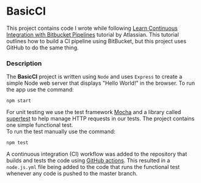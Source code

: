 # BasicCI
This project contains code I wrote while following [Learn Continuous Integration with Bitbucket Pipelines](https://www.atlassian.com/continuous-delivery/tutorials/continuous-integration-tutorial) tutorial by Atlassian.
This tutorial outlines how to build a CI pipeline using BitBucket, but this project uses GitHub to do the same thing.

### Description
The __BasicCI__ project is written using `Node` and uses `Express` to create a simple Node web server that displays 
"Hello World!" in the browser. To run the app use the command:
```
npm start
```

For unit testing we use the test framework [Mocha](https://mochajs.org/) and a library called [supertest](https://www.npmjs.com/package/supertest) 
to help manage HTTP requests in our tests. The project contains one simple functional test.\
To run the test manually use the command:
```
npm test
```
A continuous integration (CI) workflow was added to the repository that builds and tests the code using [GitHub actions](https://docs.github.com/en/actions/automating-builds-and-tests/building-and-testing-nodejs-or-python).
This resulted in a `node.js.yml` file being added to the code that runs the functional test whenever any code is pushed 
to the master branch.


